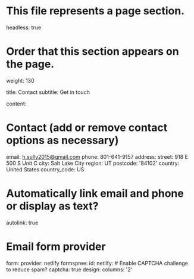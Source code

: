 # This file represents a page section.
headless: true

# Order that this section appears on the page.
weight: 130

title: Contact
subtitle: Get in touch

content:
  # Contact (add or remove contact options as necessary)
  email: h.sully2015@gmail.com
  phone: 801-641-9157
  address:
    street: 918 E 500 S Unit C
    city: Salt Lake City
    region: UT
    postcode: '84102'
    country: United States
    country_code: US
  # Automatically link email and phone or display as text?
  autolink: true
  # Email form provider
  form:
    provider: netlify
    formspree:
      id:
    netlify:
      # Enable CAPTCHA challenge to reduce spam?
      captcha: true
design:
  columns: '2'
